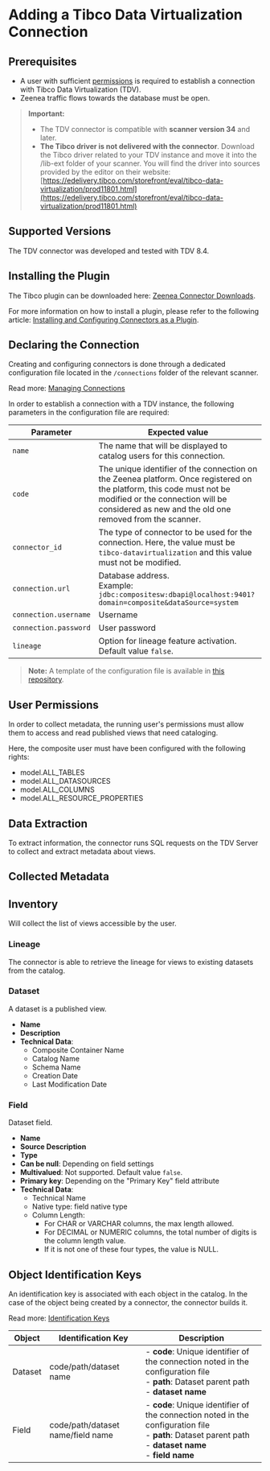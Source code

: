 # Adding a Tibco Data Virtualization Connection

## Prerequisites

* A user with sufficient [permissions](#user-permissions) is required to establish a connection with Tibco Data Virtualization (TDV).
* Zeenea traffic flows towards the database must be open.

> **Important:**
> * The TDV connector is compatible with **scanner version 34** and later.
> * **The Tibco driver is not delivered with the connector**. Download the Tibco driver related to your TDV instance and move it into the /lib-ext folder of your scanner. You will find the driver into sources provided by the editor on their website: [https://edelivery.tibco.com/storefront/eval/tibco-data-virtualization/prod11801.html](https://edelivery.tibco.com/storefront/eval/tibco-data-virtualization/prod11801.html)

## Supported Versions

The TDV connector was developed and tested with TDV 8.4.

## Installing the Plugin

The Tibco plugin can be downloaded here: [Zeenea Connector Downloads](./zeenea-connectors-list.md).

For more information on how to install a plugin, please refer to the following article: [Installing and Configuring Connectors as a Plugin](./zeenea-connectors-install-as-plugin.md).

## Declaring the Connection
  
Creating and configuring connectors is done through a dedicated configuration file located in the `/connections` folder of the relevant scanner.
 
Read more: [Managing Connections](../Zeenea_Administration/zeenea-managing-connections.md)
 
In order to establish a connection with a TDV instance, the following parameters in the configuration file are required:
 
| Parameter | Expected value |
|---|---|
| `name` | The name that will be displayed to catalog users for this connection. |
| `code` | The unique identifier of the connection on the Zeenea platform. Once registered on the platform, this code must not be modified or the connection will be considered as new and the old one removed from the scanner. |
| `connector_id` | The type of connector to be used for the connection. Here, the value must be `tibco-datavirtualization` and this value must not be modified. |
| `connection.url` | Database address.<br>Example: `jdbc:compositesw:dbapi@localhost:9401?domain=composite&dataSource=system` |
| `connection.username` | Username |
| `connection.password` | User password |
| `lineage` | Option for lineage feature activation. Default value `false`. |

> **Note:** A template of the configuration file is available in [this repository](https://github.com/zeenea/connector-conf-templates/tree/main/templates).

## User Permissions

In order to collect metadata, the running user's permissions must allow them to access and read published views that need cataloging. 

Here, the composite user must have been configured with the following rights:

 * model.ALL_TABLES
 * model.ALL_DATASOURCES
 * model.ALL_COLUMNS
 * model.ALL_RESOURCE_PROPERTIES

## Data Extraction

To extract information, the connector runs SQL requests on the TDV Server to collect and extract metadata about views.
 
## Collected Metadata

## Inventory

Will collect the list of views accessible by the user.

### Lineage

The connector is able to retrieve the lineage for views to existing datasets from the catalog.

### Dataset

A dataset is a published view. 

* **Name**
* **Description**
* **Technical Data**:
  * Composite Container Name
  * Catalog Name
  * Schema Name
  * Creation Date
  * Last Modification Date

### Field

Dataset field.

* **Name**
* **Source Description**
* **Type**
* **Can be null**: Depending on field settings
* **Multivalued**: Not supported. Default value `false`.
* **Primary key**: Depending on the "Primary Key" field attribute
* **Technical Data**:
  * Technical Name
  * Native type: field native type
  * Column Length:
    * For CHAR or VARCHAR columns, the max length allowed.
    * For DECIMAL or NUMERIC columns, the total number of digits is the column length value.
    * If it is not one of these four types, the value is NULL.

## Object Identification Keys

An identification key is associated with each object in the catalog. In the case of the object being created by a connector, the connector builds it.

Read more: [Identification Keys](../Stewardship/zeenea-identification-keys.md)

| Object | Identification Key | Description |
|---|---|---|
| Dataset | code/path/dataset name | - **code**: Unique identifier of the connection noted in the configuration file<br>- **path**: Dataset parent path<br>- **dataset name** |
| Field | code/path/dataset name/field name | - **code**: Unique identifier of the connection noted in the configuration file<br>- **path**: Dataset parent path<br>- **dataset name**<br>- **field name** |
  
